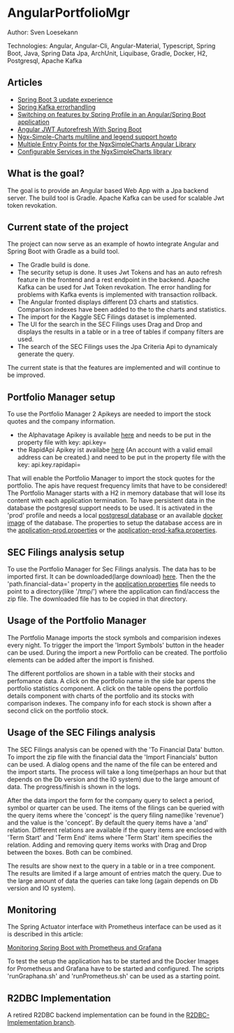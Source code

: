 # AngularPortfolioMgr


Author: Sven Loesekann

Technologies: Angular, Angular-Cli, Angular-Material, Typescript, Spring Boot, Java, Spring Data Jpa, ArchUnit, Liquibase, Gradle, Docker, H2, Postgresql, Apache Kafka

## Articles
* [Spring Boot 3 update experience](https://angular2guy.wordpress.com/2022/11/15/spring-boot-3-update-experience/)
* [Spring Kafka errorhandling](https://angular2guy.wordpress.com/2022/11/11/spring-kafka-error-handling/)
* [Switching on features by Spring Profile in an Angular/Spring Boot application](https://angular2guy.wordpress.com/2021/10/13/switching-on-features-by-spring-profile-in-an-angular-spring-boot-application/)
* [Angular JWT Autorefresh With Spring Boot](https://angular2guy.wordpress.com/2021/07/31/angular-jwt-autorefresh-with-spring-boot/)
* [Ngx-Simple-Charts multiline and legend support howto](https://angular2guy.wordpress.com/2021/10/02/ngx-simple-charts-multiline-and-legend-support-howto/)
* [Multiple Entry Points for the NgxSimpleCharts Angular Library](https://angular2guy.wordpress.com/2021/12/26/multiple-entry-points-for-ngxsimplecharts-angular-library/)
* [Configurable Services in the NgxSimpleCharts library](https://angular2guy.wordpress.com/2022/09/13/configurable-services-in-the-ngx-simple-charts-library/)

## What is the goal?
The goal is to provide an Angular based Web App with a Jpa backend server. The build tool is Gradle. Apache Kafka can be used for scalable Jwt token revokation. 

## Current state of the project
The project can now serve as an example of howto integrate Angular and Spring Boot with Gradle as a build tool.
* The Gradle build is done. 
* The security setup is done. It uses Jwt Tokens and has an auto refresh feature in the frontend and a rest endpoint in the backend. Apache Kafka can be used for Jwt Token revokation. The error handling for problems with Kafka events is implemented with transaction rollback.
* The Angular fronted displays different D3 charts and statistics. Comparison indexes have been added to the to the charts and statistics.
* The import for the Kaggle SEC Filings dataset is implemented. 
* The UI for the search in the SEC Filings uses Drag and Drop and displays the results in a table or in a tree of tables if company filters are used.
* The search of the SEC Filings uses the Jpa Criteria Api to dynamicaly generate the query.

The current state is that the features are implemented and will continue to be improved. 

## Portfolio Manager setup
To use the Portfolio Manager 2 Apikeys are needed to import the stock quotes and the company information. 
* the Alphavatage Apikey is available [here](https://www.alphavantage.co/support/#api-key) and needs to be put in the property file with key: api.key=
* the RapidApi Apikey ist availabe [here](https://rapidapi.com/apidojo/api/yh-finance/) (An account with a valid email address can be created.) and need to be  put in the property file with the key: api.key.rapidapi=

That will enable the Portfolio Manager to import the stock quotes for the portfolio. The apis have request frequency limits that have to be considered! 
The Portfolio Manager starts with a H2 in memory database that will lose its content with each application termination. To have persistent data in the database the postgresql support needs to be used. It is activated in the 'prod' profile and needs a local [postgresql database](https://www.postgresql.org/) or an available [docker image](https://hub.docker.com/_/postgres) of the database. The properties to setup the database access are in the [application-prod.properties](https://github.com/Angular2Guy/AngularPortfolioMgr/blob/master/backend/src/main/resources/application-prod.properties) or the [application-prod-kafka.properties](https://github.com/Angular2Guy/AngularPortfolioMgr/blob/master/backend/src/main/resources/application-prod-kafka.properties). 

## SEC Filings analysis setup
To use the Portfolio Manager for Sec Filings analysis. The data has to be imported first. It can be downloaded(large download) [here](https://www.kaggle.com/datasets/finnhub/reported-financials). Then the the 'path.financial-data=' property in the [application.properties](https://github.com/Angular2Guy/AngularPortfolioMgr/blob/master/backend/src/main/resources/application.properties) file needs to point to a directory(like '/tmp/') where the application can find/access the zip file. The downloaded file has to be copied in that directory.

## Usage of the Portfolio Manager
The Portfolio Manage imports the stock symbols and comparision indexes every night. To trigger the import the 'Import Symbols' button in the header can be used. During the import a new Portfolio can be created. The portfolio elements can be added after the import is finished. 

The different portfolios are shown in a table with their stocks and perfomance data. A click on the portfolio name in the side bar opens the portfolio statistics component. A click on the table opens the portfolio details component with charts of the portfolio and its stocks with comparison indexes. The company info for each stock is shown after a second click on the portfolio stock. 

## Usage of the SEC Filings analysis
The SEC Filings analysis can be opened with the 'To Financial Data' button. To import the zip file with the financial data the 'Import Financials' button can be used. A dialog opens and the name of the file can be entered and the import starts. The process will take a long time(perhaps an hour but that depends on the Db version and the IO system) due to the large amount of data. The progress/finish is shown in the logs. 

After the data import the form for the company query to select a period, symbol or quarter can be used. The items of the filings can be queried with the query items where the 'concept' is the query filing name(like 'revenue') and the value is the 'concept'. By default the query items have a 'and' relation. Different relations are available if the query items are enclosed with 'Term Start' and 'Term End' items where 'Term Start' item specifies the relation. Adding and removing query items works with Drag and Drop between the boxes. Both can be combined.

The results are show next to the query in a table or in a tree component. The results are limited if a large amount of entries match the query. Due to the large amount of data the queries can take long (again depends on Db version and IO system).

## Monitoring
The Spring Actuator interface with Prometheus interface can be used as it is described in this article: 

[Monitoring Spring Boot with Prometheus and Grafana](https://ordina-jworks.github.io/monitoring/2020/11/16/monitoring-spring-prometheus-grafana.html)

To test the setup the application has to be started and the Docker Images for Prometheus and Grafana have to be started and configured. The scripts 'runGraphana.sh' and 'runPrometheus.sh' can be used as a starting point.

## R2DBC Implementation
A retired R2DBC backend implementation can be found in the [R2DBC-Implementation branch](https://github.com/Angular2Guy/AngularPortfolioMgr/tree/R2DBC-Implementation).
